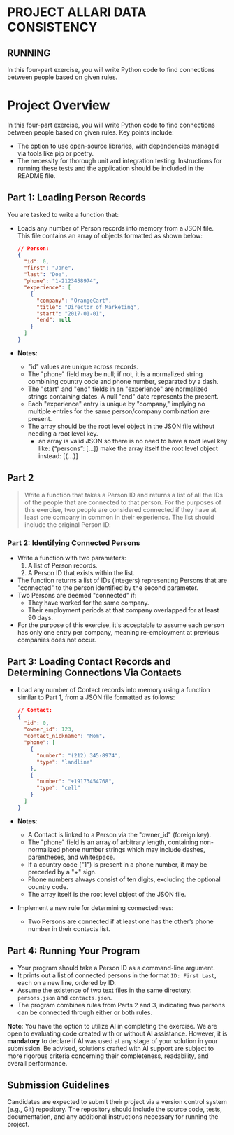 # PROJECT ALLARI DATA CONSISTENCY

## RUNNING




In this four-part exercise, you will write Python code to find connections between people based on given rules.

# Project Overview

In this four-part exercise, you will write Python code to find connections between people based on given rules. Key points include:

- The option to use open-source libraries, with dependencies managed via tools like pip or poetry.
- The necessity for thorough unit and integration testing. Instructions for running these tests and the application should be included in the README file.

## Part 1: Loading Person Records

You are tasked to write a function that:

- Loads any number of Person records into memory from a JSON file. This file contains an array of objects formatted as shown below:

    ```json
    // Person: 
    {
      "id": 0,
      "first": "Jane",
      "last": "Doe",
      "phone": "1-2123458974",
      "experience": [
        {
          "company": "OrangeCart",
          "title": "Director of Marketing",
          "start": "2017-01-01",
          "end": null
        }
      ]
    }
    ```

- **Notes:**
  - "id" values are unique across records.
  - The "phone" field may be null; if not, it is a normalized string combining country code and phone number, separated by a dash.
  - The "start" and "end" fields in an "experience" are normalized strings containing dates. A null "end" date represents the present.
  - Each "experience" entry is unique by "company," implying no multiple entries for the same person/company combination are present.
  - The array should be the root level object in the JSON file without needing a root level key.
    - an array is valid JSON so there is no need to have a root level key like: {“persons”: [...]} make the array itself the root level object instead: [{...}]


## Part 2

> Write a function that takes a Person ID and returns a list of all the IDs of the people that are connected to that person. For the purposes of this exercise, two people are considered connected if they have at least one company in common in their experience. The list should include the original Person ID.
> 

### Part 2: Identifying Connected Persons

- Write a function with two parameters:
  1. A list of Person records.
  2. A Person ID that exists within the list.
- The function returns a list of IDs (integers) representing Persons that are "connected" to the person identified by the second parameter.
- Two Persons are deemed "connected" if:
  - They have worked for the same company.
  - Their employment periods at that company overlapped for at least 90 days.
- For the purpose of this exercise, it's acceptable to assume each person has only one entry per company, meaning re-employment at previous companies does not occur.


## Part 3: Loading Contact Records and Determining Connections Via Contacts

- Load any number of Contact records into memory using a function similar to Part 1, from a JSON file formatted as follows:
    ```json
    // Contact: 
    {
      "id": 0,
      "owner_id": 123,
      "contact_nickname": "Mom",
      "phone": [
        {
          "number": "(212) 345-8974",
          "type": "landline"
        },
        {
          "number": "+19173454768",
          "type": "cell"
        }
      ]
    }
    ```
- **Notes**:
  - A Contact is linked to a Person via the "owner_id" (foreign key).
  - The "phone" field is an array of arbitrary length, containing non-normalized phone number strings which may include dashes, parentheses, and whitespace.
  - If a country code ("1") is present in a phone number, it may be preceded by a "+" sign.
  - Phone numbers always consist of ten digits, excluding the optional country code.
  - The array itself is the root level object of the JSON file.

- Implement a new rule for determining connectedness:
  - Two Persons are connected if at least one has the other’s phone number in their contacts list.


## Part 4: Running Your Program

- Your program should take a Person ID as a command-line argument.
- It prints out a list of connected persons in the format `ID: First Last`, each on a new line, ordered by ID.
- Assume the existence of two text files in the same directory: `persons.json` and `contacts.json`.
- The program combines rules from Parts 2 and 3, indicating two persons can be connected through either or both rules.


**Note**: You have the option to utilize AI in completing the exercise. We are open to evaluating code created with or without AI assistance. However, it is **mandatory** to declare if AI was used at any stage of your solution in your submission. Be advised, solutions crafted with AI support are subject to more rigorous criteria concerning their completeness, readability, and overall performance.

## Submission Guidelines

Candidates are expected to submit their project via a version control system (e.g., Git) repository. The repository should include the source code, tests, documentation, and any additional instructions necessary for running the project.


